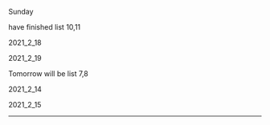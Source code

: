 Sunday

have finished list 10,11

2021_2_18

2021_2_19

Tomorrow will be list 7,8

2021_2_14

2021_2_15

*******


